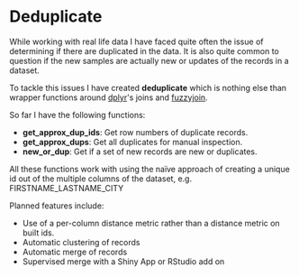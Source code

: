  # Deduplicate

While working with real life data I have faced quite often the issue of determining if there are duplicated in the data. It is also quite common to question if the new samples are actually new or updates of the records in a dataset. 

To tackle this issues I have created __deduplicate__ which is nothing else than wrapper functions around [dplyr](https://github.com/hadley/dplyr)'s joins and [fuzzyjoin](https://github.com/dgrtwo/fuzzyjoin). 

So far I have the following functions:

- __get_approx_dup_ids__: Get row numbers of duplicate records.
- __get_approx_dups__: Get all duplicates for manual inspection.
- __new_or_dup__: Get if a set of new records are new or duplicates.

All these functions work with using the naïve approach of creating a unique id out of the multiple columns of the dataset, e.g. FIRSTNAME_LASTNAME_CITY

Planned features include:

- Use of a per-column distance metric rather than a distance metric on built ids.
- Automatic clustering of records
- Automatic merge of records
- Supervised merge with a Shiny App or RStudio add on







